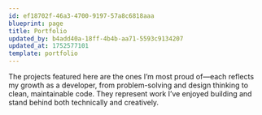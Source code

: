```yaml
---
id: ef18702f-46a3-4700-9197-57a8c6818aaa
blueprint: page
title: Portfolio
updated_by: b4add40a-18ff-4b4b-aa71-5593c9134207
updated_at: 1752577101
template: portfolio
---
```

The projects featured here are the ones I’m most proud of—each reflects my growth as a developer, from problem-solving and design thinking to clean, maintainable code. They represent work I’ve enjoyed building and stand behind both technically and creatively.